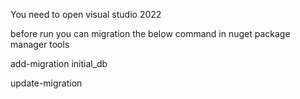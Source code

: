 You need to open visual studio 2022

before run you can migration the below command in nuget package manager tools

add-migration initial_db

update-migration
